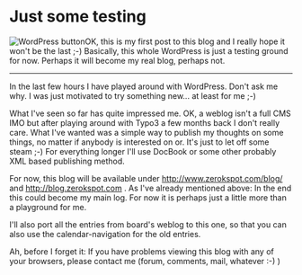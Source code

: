# Just some testing

<img src="http://weblog.zerokspot.com/wp-content/wp-button-6.gif" alt="WordPress button" class="left" />OK, this is my first post to this blog and I really hope it won't be the last ;-) Basically, this whole WordPress is just a testing ground for now. Perhaps it will become my real blog, perhaps not.

-----------

In the last few hours I have played around with WordPress. Don't ask me why. I was just motivated to try something new... at least for me ;-)

What I've seen so far has quite impressed me. OK, a weblog isn't a full CMS IMO but after playing around with Typo3 a few months back I don't really care. What I've wanted was a simple way to publish my thoughts on some things, no matter if anybody is interested on or. It's just to let off some steam ;-) For everything longer I'll use DocBook or some other probably XML based publishing method.

For now, this blog will be available under <a href="http://www.zerokspot.com/blog/">http://www.zerokspot.com/blog/</a> and <a href="http://blog.zerokspot.com">http://blog.zerokspot.com</a> . As I've already mentioned above: In the end this could become my main log. For now it is perhaps just a little more than a playground for me.

I'll also port all the entries from board's weblog to this one, so that you can also use the calendar-navigation for the old entries.

Ah, before I forget it: If you have problems viewing this blog with any of your browsers, please contact me (forum, comments, mail, whatever :-) )
